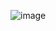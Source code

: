 ![image](https://user-images.githubusercontent.com/57319180/150012189-3608ca88-87b3-4eb6-b7e5-a0b643ed4bf3.png)
